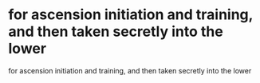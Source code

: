 # for ascension initiation and training, and then taken secretly into the lower

for ascension initiation and training, and then taken secretly into the lower